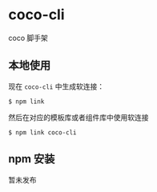 # coco-cli
coco 脚手架

## 本地使用
现在 `coco-cli` 中生成软连接：
```shell
$ npm link
```

然后在对应的模板库或者组件库中使用软连接

```shell
$ npm link coco-cli
```

## npm 安装
暂未发布
